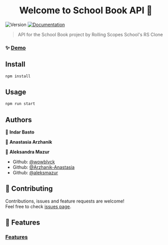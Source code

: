 <h1 align="center">Welcome to School Book API 👋</h1>
<p>
  <img alt="Version" src="https://img.shields.io/badge/version-1.0.0-blue.svg?cacheSeconds=2592000" />
  <a href="https://school-book-production.up.railway.app/api/docs" target="_blank">
    <img alt="Documentation" src="https://img.shields.io/badge/documentation-yes-brightgreen.svg" />
  </a>
</p>

> API for the School Book project by Rolling Scopes School's RS Clone

### ✨ [Demo](https://school-record-book-rss.netlify.app/)

## Install

```sh
npm install
```

## Usage

```sh
npm run start
```

## Authors

👤 **Indar Basto**

👤 **Anastasia Arzhanik**

👤 **Aleksandra Mazur**

* Github: [@wowblvck](https://github.com/wowblvck)
* Github: [@Arzhanik-Anastasia](https://github.com/Arzhanik-Anastasia)
* Github: [@aleksmazur](https://github.com/aleksmazur)

## 🤝 Contributing

Contributions, issues and feature requests are welcome!<br />Feel free to check [issues page](https://github.com/aleksmazur/SchoolBook/issues).

## 🚀 Features

### [Features](docs/FEATURES.md)